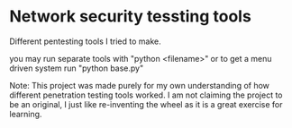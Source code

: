 # Network security tessting tools
Different pentesting tools I tried to make.

you may run separate tools with "python \<filename\>"
or
to get a menu driven system run "python base.py"

Note: This project was made purely for my own understanding of how different penetration testing tools worked. I am not claiming the project to be an original, 
I just like re-inventing the wheel as it is a great exercise for learning.
